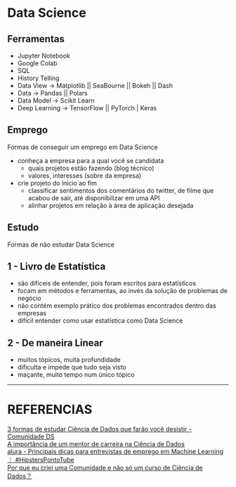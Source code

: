 # Data Science

## Ferramentas
* Jupyter Notebook
* Google Colab
* SQL
* History Telling
* Data View -> Matplotlib || SeaBourne || Bokeh || Dash
* Data -> Pandas || Polars
* Data Model -> Scikit Learn
* Deep Learning -> TensorFlow || PyTorch | Keras

## Emprego
Formas de conseguir um emprego em Data Science
* conheça a empresa para a qual você se candidata
    * quais projetos estão fazendo (blog técnico)
    * valores, interesses (sobre da empresa)
* crie projeto do ínicio ao fim
    * classificar sentimentos dos comentários do twitter, de filme que acabou de sair, até disponibilizar em uma API
    * alinhar projetos em relação à área de aplicação desejada

## Estudo
Formas de não estudar Data Science

## 1 - Livro de Estatística
* são difíceis de entender, pois foram escritos para estatísticos
* focam em métodos e ferramentas, ao invés da solução de problemas de negócio
* não contém exemplo prático dos problemas encontrados dentro das empresas
* difícil entender como usar estatística como Data Science

## 2 - De maneira Linear
* muitos tópicos, muita profundidade
* dificulta e impede que tudo seja visto
* maçante, muito tempo num único tópico

---

# REFERENCIAS
[3 formas de estudar Ciência de Dados que farão você desistir - Comunidade DS](https://youtube.com/watch?v=HoTJ82Bl-8)  
[A importância de um mentor de carreira na Ciência de Dados](https://youtube.com/watch?v=JdX71gzFRio)  
[alura - Principais dicas para entrevistas de emprego em Machine Learning ｜ #HipstersPontoTube](https://youtube.com/watch?v=s793NsrJ7TE)  
[Por que eu criei uma Comunidade e não só um curso de Ciência de Dados？](https://youtube.com/watch?v=PZm1mHku5Jg)  
